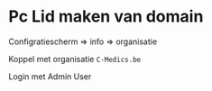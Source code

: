 # Pc Lid maken van domain

Configratiescherm =&gt; info =&gt; organisatie 

Koppel met organisatie `C-Medics.be`

Login met Admin User

